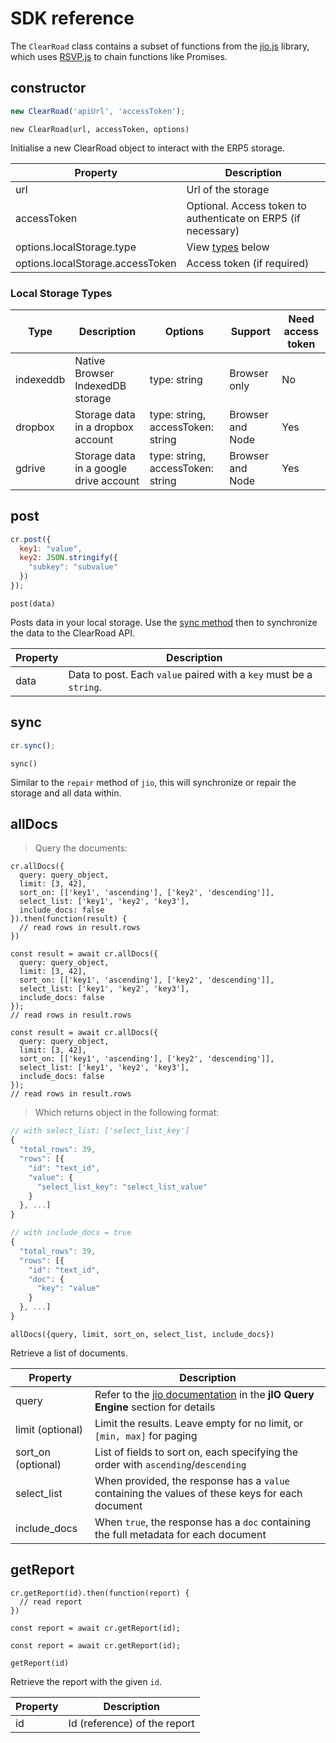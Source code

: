 # SDK reference

The `ClearRoad` class contains a subset of functions from the [jio.js](https://jio.nexedi.com/) library, which uses [RSVP.js](https://lab.nexedi.com/nexedi/rsvp.js) to chain functions like Promises.

## constructor

```javascript
new ClearRoad('apiUrl', 'accessToken');
```

`new ClearRoad(url, accessToken, options)`

Initialise a new ClearRoad object to interact with the ERP5 storage.

Property | Description
--------- | -----------
url | Url of the storage
accessToken | Optional. Access token to authenticate on ERP5 (if necessary)
options.localStorage.type | View [types](#local-storage-types) below
options.localStorage.accessToken | Access token (if required)

### Local Storage Types

Type | Description | Options | Support | Need access token
--------- | --------- | ----------- | ----------- | -----------
indexeddb | Native Browser IndexedDB storage | type: string | Browser only | No
dropbox | Storage data in a dropbox account | type: string, accessToken: string | Browser and Node | Yes
gdrive | Storage data in a google drive account | type: string, accessToken: string | Browser and Node | Yes

## post

```javascript
cr.post({
  key1: "value",
  key2: JSON.stringify({
    "subkey": "subvalue"
  })
});
```

`post(data)`

Posts data in your local storage. Use the [sync method](#sync) then to synchronize the data to the ClearRoad API.

Property | Description
--------- | -----------
data | Data to post. Each `value` paired with a `key` must be a `string`.

## sync

```javascript
cr.sync();
```

`sync()`

Similar to the `repair` method of `jio`, this will synchronize or repair the storage and all data within.

## allDocs

> Query the documents:

```javascript--browser
cr.allDocs({
  query: query_object,
  limit: [3, 42],
  sort_on: [['key1', 'ascending'], ['key2', 'descending']],
  select_list: ['key1', 'key2', 'key3'],
  include_docs: false
}).then(function(result) {
  // read rows in result.rows
})
```

```javascript--browser-es6
const result = await cr.allDocs({
  query: query_object,
  limit: [3, 42],
  sort_on: [['key1', 'ascending'], ['key2', 'descending']],
  select_list: ['key1', 'key2', 'key3'],
  include_docs: false
});
// read rows in result.rows
```

```javascript--node
const result = await cr.allDocs({
  query: query_object,
  limit: [3, 42],
  sort_on: [['key1', 'ascending'], ['key2', 'descending']],
  select_list: ['key1', 'key2', 'key3'],
  include_docs: false
});
// read rows in result.rows
```

> Which returns object in the following format:

```javascript
// with select_list: ['select_list_key']
{
  "total_rows": 39,
  "rows": [{
    "id": "text_id",
    "value": {
      "select_list_key": "select_list_value"
    }
  }, ...]
}

// with include_docs = true
{
  "total_rows": 39,
  "rows": [{
    "id": "text_id",
    "doc": {
      "key": "value"
    }
  }, ...]
}
```

`allDocs({query, limit, sort_on, select_list, include_docs})`

Retrieve a list of documents.

Property | Description
--------- | -----------
query | Refer to the [jio documentation](https://jio.nexedi.com/) in the **jIO Query Engine** section for details
limit (optional) | Limit the results. Leave empty for no limit, or `[min, max]` for paging
sort_on (optional) | List of fields to sort on, each specifying the order with `ascending`/`descending`
select_list | When provided, the response has a `value` containing the values of these keys for each document
include_docs | When `true`, the response has a `doc` containing the full metadata for each document

## getReport

```javascript--browser
cr.getReport(id).then(function(report) {
  // read report
})
```

```javascript--browser-es6
const report = await cr.getReport(id);
```

```javascript--node
const report = await cr.getReport(id);
```

`getReport(id)`

Retrieve the report with the given `id`.

Property | Description
--------- | -----------
id | Id (reference) of the report

